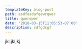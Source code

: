 ```yaml
---
templateKey: blog-post
path: asdfasdafqewrqwer
title: qwerqwer
date: '2018-03-15T11:05:53-07:00'
description: sdfgdsgf
---
```

jkl;jkl;kj
